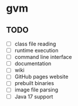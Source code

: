 # gvm

## TODO

- [ ] class file reading
- [ ] runtime execution
- [ ] command line interface
- [ ] documentation
- [ ] wiki
- [ ] GitHub pages website
- [ ] prebuilt binaries
- [ ] image file parsing
- [ ] Java 17 support